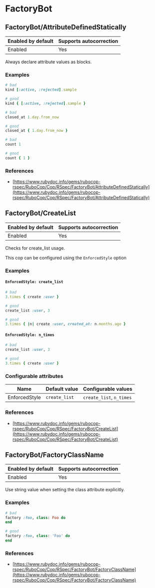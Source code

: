 # FactoryBot

## FactoryBot/AttributeDefinedStatically

Enabled by default | Supports autocorrection
--- | ---
Enabled | Yes

Always declare attribute values as blocks.

### Examples

```ruby
# bad
kind [:active, :rejected].sample

# good
kind { [:active, :rejected].sample }

# bad
closed_at 1.day.from_now

# good
closed_at { 1.day.from_now }

# bad
count 1

# good
count { 1 }
```

### References

* [https://www.rubydoc.info/gems/rubocop-rspec/RuboCop/Cop/RSpec/FactoryBot/AttributeDefinedStatically](https://www.rubydoc.info/gems/rubocop-rspec/RuboCop/Cop/RSpec/FactoryBot/AttributeDefinedStatically)

## FactoryBot/CreateList

Enabled by default | Supports autocorrection
--- | ---
Enabled | Yes

Checks for create_list usage.

This cop can be configured using the `EnforcedStyle` option

### Examples

#### `EnforcedStyle: create_list`

```ruby
# bad
3.times { create :user }

# good
create_list :user, 3

# good
3.times { |n| create :user, created_at: n.months.ago }
```
#### `EnforcedStyle: n_times`

```ruby
# bad
create_list :user, 3

# good
3.times { create :user }
```

### Configurable attributes

Name | Default value | Configurable values
--- | --- | ---
EnforcedStyle | `create_list` | `create_list`, `n_times`

### References

* [https://www.rubydoc.info/gems/rubocop-rspec/RuboCop/Cop/RSpec/FactoryBot/CreateList](https://www.rubydoc.info/gems/rubocop-rspec/RuboCop/Cop/RSpec/FactoryBot/CreateList)

## FactoryBot/FactoryClassName

Enabled by default | Supports autocorrection
--- | ---
Enabled | Yes

Use string value when setting the class attribute explicitly.

### Examples

```ruby
# bad
factory :foo, class: Foo do
end

# good
factory :foo, class: 'Foo' do
end
```

### References

* [https://www.rubydoc.info/gems/rubocop-rspec/RuboCop/Cop/RSpec/FactoryBot/FactoryClassName](https://www.rubydoc.info/gems/rubocop-rspec/RuboCop/Cop/RSpec/FactoryBot/FactoryClassName)
